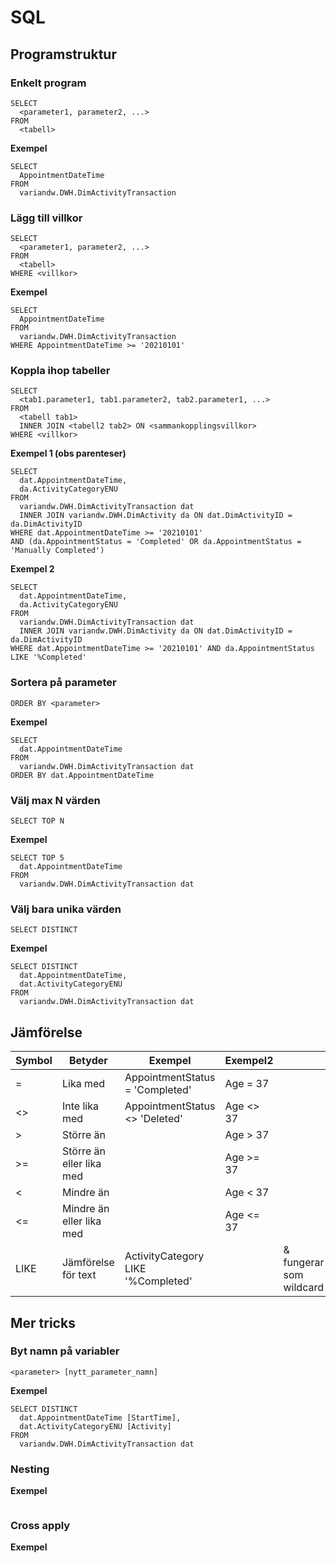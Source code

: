 # SQL
## Programstruktur
### Enkelt program
```
SELECT
  <parameter1, parameter2, ...>
FROM
  <tabell>
```
**Exempel**
```
SELECT
  AppointmentDateTime
FROM
  variandw.DWH.DimActivityTransaction
```
### Lägg till villkor
```
SELECT
  <parameter1, parameter2, ...>
FROM
  <tabell>
WHERE <villkor>
```
**Exempel**
```
SELECT
  AppointmentDateTime
FROM
  variandw.DWH.DimActivityTransaction
WHERE AppointmentDateTime >= '20210101'
```
### Koppla ihop tabeller
```
SELECT
  <tab1.parameter1, tab1.parameter2, tab2.parameter1, ...>
FROM
  <tabell tab1>
  INNER JOIN <tabell2 tab2> ON <sammankopplingsvillkor>
WHERE <villkor>
```
**Exempel 1 (obs parenteser)**
```
SELECT 
  dat.AppointmentDateTime,
  da.ActivityCategoryENU 
FROM 
  variandw.DWH.DimActivityTransaction dat
  INNER JOIN variandw.DWH.DimActivity da ON dat.DimActivityID = da.DimActivityID 
WHERE dat.AppointmentDateTime >= '20210101' 
AND (da.AppointmentStatus = 'Completed' OR da.AppointmentStatus = 'Manually Completed')
```
**Exempel 2**
```
SELECT 
  dat.AppointmentDateTime,
  da.ActivityCategoryENU 
FROM 
  variandw.DWH.DimActivityTransaction dat
  INNER JOIN variandw.DWH.DimActivity da ON dat.DimActivityID = da.DimActivityID 
WHERE dat.AppointmentDateTime >= '20210101' AND da.AppointmentStatus LIKE '%Completed'
```
### Sortera på parameter
```
ORDER BY <parameter>
```
**Exempel**
```
SELECT
  dat.AppointmentDateTime
FROM
  variandw.DWH.DimActivityTransaction dat
ORDER BY dat.AppointmentDateTime
```
### Välj max N värden
```
SELECT TOP N
```
**Exempel**
```
SELECT TOP 5
  dat.AppointmentDateTime
FROM
  variandw.DWH.DimActivityTransaction dat
```
### Välj bara unika värden
```
SELECT DISTINCT
```
**Exempel**
```
SELECT DISTINCT
  dat.AppointmentDateTime,
  dat.ActivityCategoryENU
FROM
  variandw.DWH.DimActivityTransaction dat
```
## Jämförelse
|Symbol|Betyder|Exempel|Exempel2||
|-|-|-|-|-|
|=|Lika med|AppointmentStatus = 'Completed'|Age = 37||
|<>|Inte lika med|AppointmentStatus <> 'Deleted'|Age <> 37||
|>|Större än||Age > 37||
|>=|Större än eller lika med||Age >= 37||
|<|Mindre än||Age < 37||
|<=|Mindre än eller lika med||Age <= 37||
|LIKE|Jämförelse för text|ActivityCategory LIKE '%Completed'||& fungerar som wildcard|
## Mer tricks
### Byt namn på variabler
```
<parameter> [nytt_parameter_namn]
```
**Exempel**
```
SELECT DISTINCT
  dat.AppointmentDateTime [StartTime],
  dat.ActivityCategoryENU [Activity]
FROM
  variandw.DWH.DimActivityTransaction dat
```
### Nesting
**Exempel**
```
```
### Cross apply
**Exempel**
```
```

